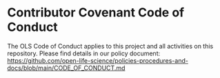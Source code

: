 # Contributor Covenant Code of Conduct

The OLS Code of Conduct applies to this project and all activities on this repository.
Please find details in our policy document: https://github.com/open-life-science/policies-procedures-and-docs/blob/main/CODE_OF_CONDUCT.md